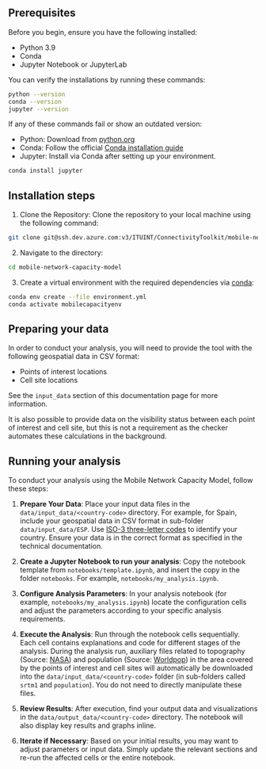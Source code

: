 ## Prerequisites

Before you begin, ensure you have the following installed:
- Python 3.9
- Conda
- Jupyter Notebook or JupyterLab

You can verify the installations by running these commands:

```bash
python --version
conda --version
jupyter --version
```

If any of these commands fail or show an outdated version:
- Python: Download from [python.org](www.python.org)
- Conda: Follow the official [Conda installation guide](https://conda.io/projects/conda/en/latest/user-guide/getting-started.html)
- Jupyter: Install via Conda after setting up your environment.

```bash
conda install jupyter
```

## Installation steps

1. Clone the Repository:
    Clone the repository to your local machine using the following command:

```bash
git clone git@ssh.dev.azure.com:v3/ITUINT/ConnectivityToolkit/mobile-network-capacity-model
```

2. Navigate to the directory:
```bash
cd mobile-network-capacity-model
```

3. Create a virtual environment with the required dependencies via [conda](https://www.anaconda.com/download):
```bash
conda env create --file environment.yml
conda activate mobilecapacityenv
```

## Preparing your data

In order to conduct your analysis, you will need to provide the tool with the following geospatial data in CSV format:

- Points of interest locations
- Cell site locations

See the `input_data` section of this documentation page for more information.

It is also possible to provide data on the visibility status between each point of interest and cell site, but this is not a requirement as the checker automates these calculations in the background.

## Running your analysis

To conduct your analysis using the Mobile Network Capacity Model, follow these steps:

1. **Prepare Your Data**: 
   Place your input data files in the `data/input_data/<country-code>` directory. For example, for Spain, include your geospatial data in CSV format in sub-folder `data/input_data/ESP`. Use [ISO-3 three-letter codes](https://en.wikipedia.org/wiki/ISO_3166-1_alpha-3) to identify your country. Ensure your data is in the correct format as specified in the technical documentation.

2. **Create a Jupyter Notebook to run your analysis**:
   Copy the notebook template from `notebooks/template.ipynb`, and insert the copy in the folder `notebooks`. For example, `notebooks/my_analysis.ipynb`.

3. **Configure Analysis Parameters**: 
   In your analysis notebook (for example, `notebooks/my_analysis.ipynb`) locate the configuration cells and adjust the parameters according to your specific analysis requirements.

4. **Execute the Analysis**:
   Run through the notebook cells sequentially. Each cell contains explanations and code for different stages of the analysis. During the analysis run, auxiliary files related to topography (Source: [NASA](https://portal.opentopography.org/raster?opentopoID=OTSRTM.082015.4326.1)) and population (Source: [Worldpop](https://www.worldpop.org/)) in the area covered by the points of interest and cell sites will automatically be downloaded into the `data/input_data/<country-code>` folder (in sub-folders called `srtm1` and `population`). You do not need to directly manipulate these files.

5. **Review Results**: 
   After execution, find your output data and visualizations in the `data/output_data/<country-code>` directory. The notebook will also display key results and graphs inline.

6. **Iterate if Necessary**: 
   Based on your initial results, you may want to adjust parameters or input data. Simply update the relevant sections and re-run the affected cells or the entire notebook.